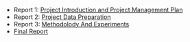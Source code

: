 - Report 1: [Project Introduction and Project Management Plan](https://docs.google.com/document/d/1rMaM_vQb2vd3jjTEpQApt0FvgCvrd19U9waDQiP5jUQ/edit?usp=sharing)
- Report 2: [Project Data Preparation](https://docs.google.com/document/d/1a9VjXpoCCaAXPlS3oSOM5Vk4UHg0UiVZlLkf6XTUJWw/edit?usp=sharing)
- Report 3: [Methodolody And Experiments](https://docs.google.com/document/d/1_rQRmZNKh8w_dJV6v9VnIkGhMWumo9-fPBEJGEWAlLA/edit?usp=sharing)
- [Final Report](https://docs.google.com/document/d/1oPxYBkLnt2lGb_57MEDodJeR0emyea-1XgwYLQOdJtA/edit?usp=sharing)
